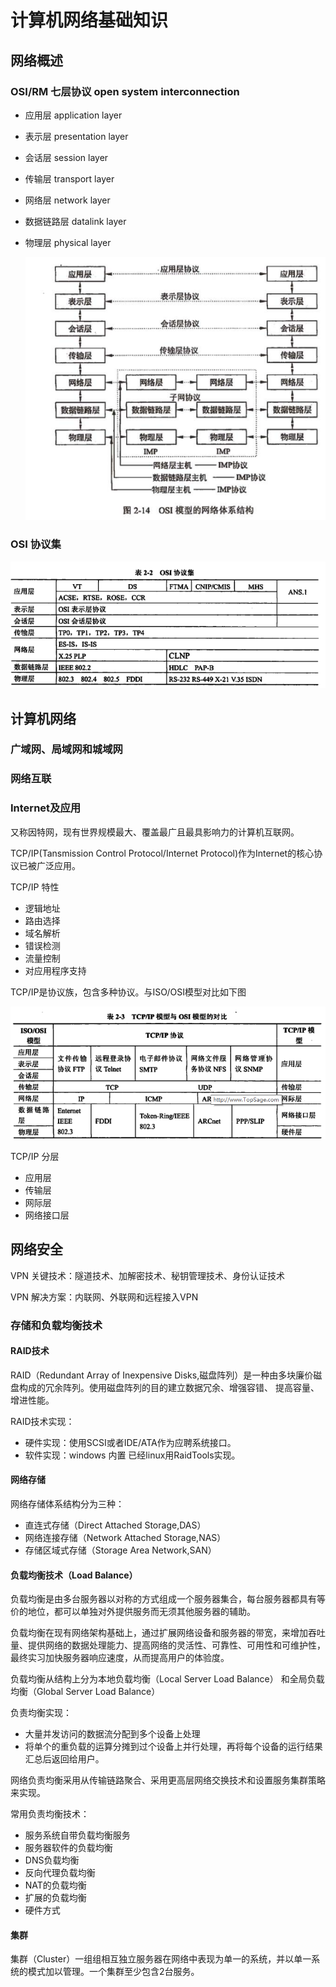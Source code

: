 # 计算机网络基础知识
## 网络概述
### OSI/RM 七层协议 open system interconnection
* 应用层 application layer
* 表示层 presentation layer
* 会话层 session layer
* 传输层 transport layer
* 网络层 network layer
* 数据链路层 datalink layer
* 物理层 physical layer

  ![Image text](https://raw.githubusercontent.com/DEAN-Lee/img-rep/master/system_architecture/Snipaste_2020-12-03_19-53-16.png)


### OSI 协议集

  ![Image text](https://raw.githubusercontent.com/DEAN-Lee/img-rep/master/system_architecture/Snipaste_2020-12-03_19-56-15.png)
  
## 计算机网络
### 广域网、局域网和城域网

### 网络互联

### Internet及应用
 又称因特网，现有世界规模最大、覆盖最广且最具影响力的计算机互联网。
 
 TCP/IP(Tansmission Control Protocol/Internet Protocol)作为Internet的核心协议已被广泛应用。
 
 TCP/IP 特性
 * 逻辑地址
 * 路由选择
 * 域名解析
 * 错误检测
 * 流量控制
 * 对应用程序支持
 
 TCP/IP是协议族，包含多种协议。与ISO/OSI模型对比如下图
 
   ![Image text](https://raw.githubusercontent.com/DEAN-Lee/img-rep/master/system_architecture/Snipaste_2020-12-04_18-34-42.png)

 TCP/IP 分层
 * 应用层
 * 传输层
 * 网际层
 * 网络接口层
 
 ## 网络安全
 VPN 关键技术：隧道技术、加解密技术、秘钥管理技术、身份认证技术
 
 VPN 解决方案：内联网、外联网和远程接入VPN
 
 ### 存储和负载均衡技术
 #### RAID技术
 RAID（Redundant Array of Inexpensive Disks,磁盘阵列）是一种由多块廉价磁盘构成的冗余阵列。使用磁盘阵列的目的建立数据冗余、增强容错、
 提高容量、增进性能。
 
 RAID技术实现：
 * 硬件实现：使用SCSI或者IDE/ATA作为应聘系统接口。
 * 软件实现：windows 内置 已经linux用RaidTools实现。
 #### 网络存储
 网络存储体系结构分为三种：
 * 直连式存储（Direct Attached Storage,DAS）
 * 网络连接存储（Network Attached Storage,NAS）
 * 存储区域式存储（Storage Area Network,SAN）
 
 #### 负载均衡技术（Load Balance）
 负载均衡是由多台服务器以对称的方式组成一个服务器集合，每台服务器都具有等价的地位，都可以单独对外提供服务而无须其他服务器的辅助。
 
 负载均衡在现有网络架构基础上，通过扩展网络设备和服务器的带宽，来增加吞吐量、提供网络的数据处理能力、提高网络的灵活性、可靠性、可用性和可维护性，
 最终实习加快服务器响应速度，从而提高用户的体验度。
 
 负载均衡从结构上分为本地负载均衡（Local Server Load Balance） 和全局负载均衡（Global Server Load Balance）
 
 负责均衡实现：
 * 大量并发访问的数据流分配到多个设备上处理
 * 将单个的重负载的运算分摊到过个设备上并行处理，再将每个设备的运行结果汇总后返回给用户。
 
 网络负责均衡采用从传输链路聚合、采用更高层网络交换技术和设置服务集群策略来实现。
 
 常用负责均衡技术：
 * 服务系统自带负载均衡服务
 * 服务器软件的负载均衡
 * DNS负载均衡
 * 反向代理负载均衡
 * NAT的负载均衡
 * 扩展的负载均衡
 * 硬件方式
 
 #### 集群
 集群（Cluster）一组组相互独立服务器在网络中表现为单一的系统，并以单一系统的模式加以管理。一个集群至少包含2台服务。
 
 
 
 



